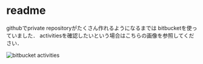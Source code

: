# readme

githubでprivate repositoryがたくさん作れるようになるまでは
bitbucketを使っていました．
activitiesを確認したいという場合はこちらの画像を参照してください．

![bitbucket activities](https://user-images.githubusercontent.com/32702988/58145917-efb00000-7c8e-11e9-9d48-0ebc8d3de79e.png)
